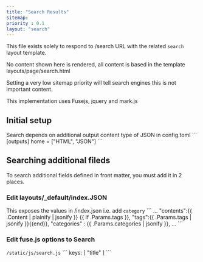 ```yaml
---
title: "Search Results"
sitemap:
priority : 0.1
layout: "search"
---
```



This file exists solely to respond to /search URL with the related `search` layout template.

No content shown here is rendered, all content is based in the template layouts/page/search.html

Setting a very low sitemap priority will tell search engines this is not important content.

This implementation uses Fusejs, jquery and mark.js


## Initial setup

Search  depends on additional output content type of JSON in config.toml
\```
[outputs]
home = ["HTML", "JSON"]
\```

## Searching additional fileds

To search additional fields defined in front matter, you must add it in 2 places.



### Edit layouts/_default/index.JSON
This exposes the values in /index.json
i.e. add `category`
\```
...
"contents":{{ .Content | plainify | jsonify }}
{{ if .Params.tags }},
"tags":{{ .Params.tags | jsonify }}{{end}},
"categories" : {{ .Params.categories | jsonify }},
...
\```

### Edit fuse.js options to Search
`/static/js/search.js`
\```
keys: [
  "title"
]
\```